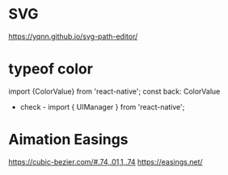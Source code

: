 # SVG
https://yqnn.github.io/svg-path-editor/

# typeof color 
import {ColorValue} from 'react-native';
const back: ColorValue
+ check - import { UIManager } from 'react-native';

# Aimation Easings
https://cubic-bezier.com/#.74,.01,1,.74
https://easings.net/